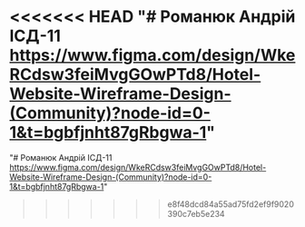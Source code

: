 <<<<<<< HEAD
"# Романюк Андрій ІСД-11 https://www.figma.com/design/WkeRCdsw3feiMvgGOwPTd8/Hotel-Website-Wireframe-Design-(Community)?node-id=0-1&t=bgbfjnht87gRbgwa-1" 
=======
"# Романюк Андрій ІСД-11
https://www.figma.com/design/WkeRCdsw3feiMvgGOwPTd8/Hotel-Website-Wireframe-Design-(Community)?node-id=0-1&t=bgbfjnht87gRbgwa-1" 
>>>>>>> e8f48dcd84a55ad75fd2ef9f9020390c7eb5e234
